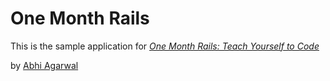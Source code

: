 # One Month Rails

This is the sample application for 
[*One Month Rails: Teach Yourself to Code*](http://onemonthrails.com)

by [Abhi Agarwal](http://www.abhi.co/)